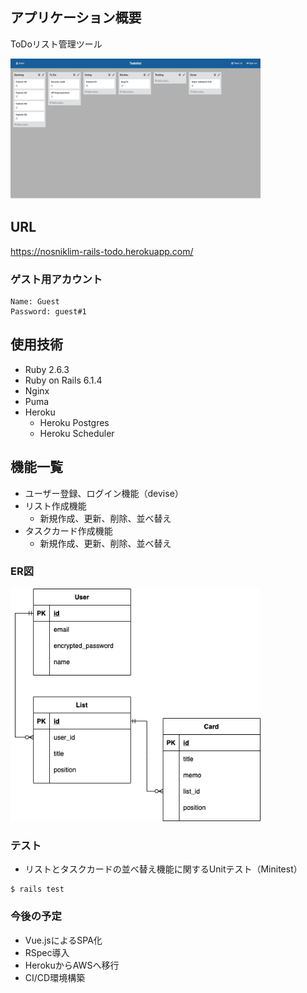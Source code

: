 ## アプリケーション概要
ToDoリスト管理ツール

<img src="./app/assets/images/sample.png" width="400">

## URL
https://nosniklim-rails-todo.herokuapp.com/

### ゲスト用アカウント
```
Name: Guest
Password: guest#1
```

## 使用技術
* Ruby 2.6.3
* Ruby on Rails 6.1.4
* Nginx
* Puma
* Heroku
  * Heroku Postgres
  * Heroku Scheduler


## 機能一覧
* ユーザー登録、ログイン機能（devise）
* リスト作成機能
  * 新規作成、更新、削除、並べ替え
* タスクカード作成機能
  * 新規作成、更新、削除、並べ替え


### ER図
<img src="./app/assets/images/er_diagram.png" width="400">


### テスト
* リストとタスクカードの並べ替え機能に関するUnitテスト（Minitest）
```
$ rails test
```


### 今後の予定
* Vue.jsによるSPA化
* RSpec導入
* HerokuからAWSへ移行
* CI/CD環境構築


